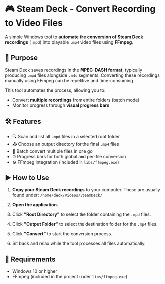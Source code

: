 # 🎮 Steam Deck - Convert Recording to Video Files

A simple Windows tool to **automate the conversion of Steam Deck recordings** (`.mpd`) into playable `.mp4` video files using **FFmpeg**.

</tr>

## 📌 Purpose

Steam Deck saves recordings in the **MPEG-DASH format**, typically producing `.mpd` files alongside `.m4s` segments. Converting these recordings manually using FFmpeg can be repetitive and time-consuming.

This tool automates the process, allowing you to:
- Convert **multiple recordings** from entire folders (batch mode)
- Monitor progress through **visual progress bars**

</tr>

## 🛠 Features

- 🔍 Scan and list all `.mpd` files in a selected root folder  
- 📤 Choose an output directory for the final `.mp4` files  
- 📁 Batch convert multiple files in one go  
- ⏱ Progress bars for both global and per-file conversion  
- ⚙️ FFmpeg integration (included in `libs/ffmpeg.exe`)  

</tr>

## ▶️ How to Use

1. **Copy your Steam Deck recordings** to your computer. These are usually found under:
````/home/deck/Videos/SteamDeck/````

2. **Open the application.**
3. Click **"Root Directory"** to select the folder containing the `.mpd` files.
4. Click **"Output Folder"** to select the destination folder for the `.mp4` files.
5. Click **"Convert"** to start the conversion process.
6. Sit back and relax while the tool processes all files automatically.

</tr>

## 🧩 Requirements

- Windows 10 or higher
- FFmpeg (included in the project under `libs/ffmpeg.exe`)
